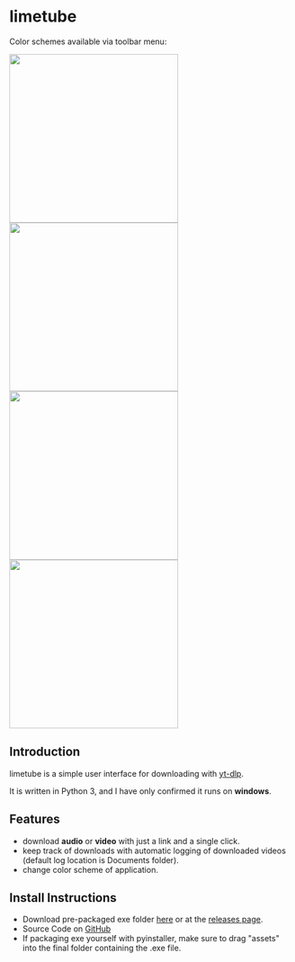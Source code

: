 # limetube

Color schemes available via toolbar menu:

<img src="https://i.gyazo.com/b182015856c87ee95806d33c0f8d38f5.png" width="300">
<img src="https://i.gyazo.com/7b17290785ad355b6c0ba57702430dd8.png" width="300">
<img src="https://i.gyazo.com/df412aefe8bdb6968ac8250ab321bdda.png" width="300">
<img src="https://i.gyazo.com/51f3735aff5e6ac32d2e9cd3a0a122a3.png" width="300">



## Introduction

limetube is a simple user interface for downloading with [yt-dlp](https://github.com/yt-dlp/yt-dlp/).

It is written in Python 3, and I have only confirmed it runs on **windows**.

## Features
* download **audio** or **video** with just a link and a single click.
* keep track of downloads with automatic logging of downloaded videos (default log location is  Documents folder).
* change color scheme of application.

## Install Instructions
* Download pre-packaged exe folder [here](https://github.com/ZG34/limetube-public/files/7829885/limetube-portable-exe-v0.3.zip) or at the [releases page](https://github.com/ZG34/limetube-public/releases).
* Source Code on [GitHub](https://github.com/ZG34/limetube-public)
* If packaging exe yourself with pyinstaller, make sure to drag "assets" into the final folder containing the .exe file.
